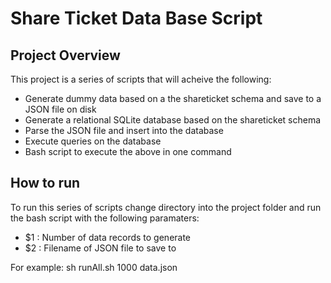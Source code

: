 # Share Ticket Data Base Script

## Project Overview
This project is a series of scripts that will acheive the following:
+ Generate dummy data based on a the shareticket schema and save to a JSON file on disk
+ Generate a relational SQLite database based on the shareticket schema
+ Parse the JSON file and insert into the database
+ Execute queries on the database
+ Bash script to execute the above in one command

## How to run
To run this series of scripts change directory into the project folder and run the bash script with the following paramaters:
+ $1 : Number of data records to generate
+ $2 : Filename of JSON file to save to  

For example: sh runAll.sh 1000 data.json

